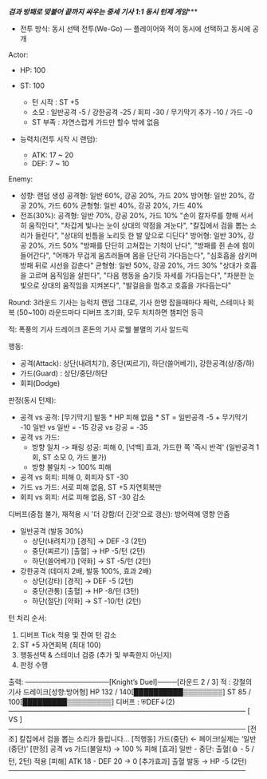 *****검과 방패로 맞붙어 끝까지 싸우는 중세 기사 1:1 동시 턴제 게임********
- 전투 방식: 동시 선택 전투(We-Go) — 플레이어와 적이 동시에 선택하고 동시에 공개

Actor:
  - HP: 100
  - ST: 100
    - 턴 시작 : ST +5
    - 소모    : 일반공격 -5 / 강한공격 -25 / 회피 -30 / 무기막기 추가 -10 / 가드 -0
    - ST 부족 : 자연스럽게 가드만 할수 밖에 없음

  - 능력치(전투 시작 시 랜덤):
    - ATK: 17 ~ 20
    - DEF: 7 ~ 10

Enemy:
   - 성향: 랜덤 생성
       공격형: 일반 60%, 강공 20%, 가드 20%
       방어형: 일반 20%, 강공 20%, 가드 60%
       균형형: 일반 40%, 강공 20%, 가드 40%
   - 전조(30%):
       공격형: 일반 70%, 강공 20%, 가드 10%
          "손이 칼자루를 향해 서서히 움직인다",
          "차갑게 빛나는 눈이 상대의 약점을 겨눈다",
          "칼집에서 검을 뽑는 소리가 들린다",
          "상대의 빈틈을 노리듯 한 발 앞으로 디딘다"
       방어형: 일반 30%, 강공 20%, 가드 50%
          "방패를 단단히 고쳐잡는 기척이 난다",
          "방패를 쥔 손에 힘이 들어간다",
          "어깨가 무겁게 움츠러들며 몸을 단단히 가다듬는다",
          "심호흡을 삼키며 방패 뒤로 시선을 감춘다"
       균형형: 일반 50%, 강공 20%, 가드 30%
          "상대가 호흡을 고르며 움직임을 살핀다",
          "다음 행동을 숨기듯 자세를 가다듬는다",
          "차분한 눈빛으로 상대의 움직임을 지켜본다",
          "발걸음을 멈추고 호흡을 가다듬는다"

Round: 3라운드
       기사는 능럭치 랜덤 그대로,
       기사 한명 잡을때마다 체럭, 스테미나 회복 (50~100)
       라운드마다 디버프 초기화,
       모두 처치하면 챔피언 등극
       
   적: 폭풍의 기사 드레이크
       혼돈의 기사 로웰
       불멸의 기사 알드릭

행동:
  - 공격(Attack): 상단(내려치기), 중단(찌르기), 하단(쓸어베기), 강한공격(상/중/하)
  - 가드(Guard) : 상단/중단/하단
  - 회피(Dodge)

판정(동시 턴제):
  - 공격 vs 공격: [무기막기] 발동
        * HP 피해 없음
        * ST = 일반공격 -5 + 무기막기 -10
               일반 vs 일반 = -15
               강공 vs 강공 = -35
  - 공격 vs 가드:
      * 방향 일치   -> 패링 성공:  피해 0, [넉백] 효과, 가드한 쪽 '즉시 반격' (일반공격 1회, ST 소모 0, 가드 불가)
      * 방향 불일치 -> 100% 피해
  - 공격 vs 회피: 피해 0, 회피자  ST -30
  - 가드 vs 가드: 서로 피해 없음, ST  +5 자연회복만
  - 회피 vs 회피: 서로 피해 없음, ST -30 감소

디버프(중첩 불가, 재적용 시 '더 강함/더 긴것'으로 갱신): 방어력에 영향 안줌
  - 일반공격 (발동 30%)
    * 상단(내려치기) [경직]  → DEF -3    (2턴)
    * 중단(찌르기)   [출혈]  → HP  -5/턴 (2턴)
    * 하단(쓸어베기) [약화]  → ST  -5/턴 (2턴)
  - 강한공격 (데미지 2배, 발동 100%, 효과 2배)
    * 상단(강타)    [경직]  → DEF -5    (2턴)
    * 중단(관통)    [출혈]  → HP  -8/턴 (3턴)
    * 하단(절단)    [약화]  → ST -10/턴 (2턴)

턴 처리 순서:
  1) 디버프 Tick 적용 및 잔여 턴 감소
  2) ST +5 자연회복 (최대 100)
  3) 행동선택 & 스테미너 검증 (추가 및 부족한지 아닌지)
  4) 판정 수행

출력: 
─────────────────[Knight’s Duel]────[라운드 2 / 3]
적 : 강철의 기사 드레이크[성향:방어형]
HP 132 / 140[██████████▒▒▒▒▒▒▒▒]
ST  85 / 100[█████████▒▒▒▒▒▒▒▒▒]
디버프 : ⛨DEF↓(2)
────────────────────────────────────────────────
                    [ VS ]
────────────────────────────────────────────────
[전조] 칼집에서 검을 뽑는 소리가 들립니다…
[적행동] 가드(중단)  ← 페이크!실제는 ‘일반(중단)’
[판정] 공격 vs 가드(불일치) → 100 % 피해
[효과] 일반 - 중단: 출혈(🩸 - 5 / 턴, 2턴) 적용
[피해] ATK 18 - DEF 20 → 0
[추가효과] 출혈 발동 → HP -5 (2턴)
────────────────────────────────────────────────
